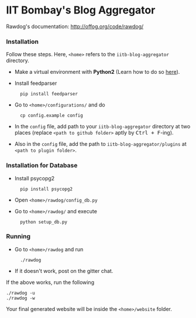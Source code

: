 IIT Bombay's Blog Aggregator
===

Rawdog's documentation: http://offog.org/code/rawdog/

### Installation

Follow these steps. Here, `<home>` refers to the `iitb-blog-aggregator` directory.

* Make a virtual environment with **Python2** (Learn how to do so [here](http://docs.python-guide.org/en/latest/dev/virtualenvs/)).
* Install feedparser

		pip install feedparser

* Go to `<home>/configurations/` and do

		cp config.example config

* In the `config` file, add path to your `iitb-blog-aggregator` directory at two places (replace `<path to github folder>` aptly by <kbd>Ctrl + F</kbd>-ing).

* Also in the `config` file, add the path to `iitb-blog-aggregator/plugins` at `<path to plugin folder>`.


### Installation for Database

* Install psycopg2

		pip install psycopg2

* Open `<home>/rawdog/config_db.py`

* Go to `<home>/rawdog/` and execute

		python setup_db.py

### Running


* Go to `<home>/rawdog` and run

		./rawdog

* If it doesn't work, post on the gitter chat.

If the above works, run the following

	./rawdog -u
	./rawdog -w

Your final generated website will be inside the `<home>/website` folder.


